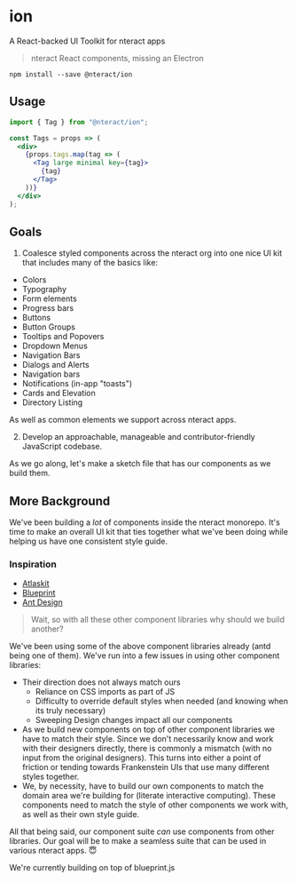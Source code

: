# ion

A React-backed UI Toolkit for nteract apps

> nteract React components, missing an Electron

```
npm install --save @nteract/ion
```

## Usage

```jsx
import { Tag } from "@nteract/ion";

const Tags = props => (
  <div>
    {props.tags.map(tag => (
      <Tag large minimal key={tag}>
        {tag}
      </Tag>
    ))}
  </div>
);
```

## Goals

1. Coalesce styled components across the nteract org into one nice UI kit that includes many of the basics like:

- Colors
- Typography
- Form elements
- Progress bars
- Buttons
- Button Groups
- Tooltips and Popovers
- Dropdown Menus
- Navigation Bars
- Dialogs and Alerts
- Navigation bars
- Notifications (in-app "toasts")
- Cards and Elevation
- Directory Listing

As well as common elements we support across nteract apps.

2. Develop an approachable, manageable and contributor-friendly JavaScript codebase.

As we go along, let's make a sketch file that has our components as we build them.

## More Background

We've been building a _lot_ of components inside the nteract monorepo. It's time to make an overall UI kit that ties together what we've been doing while helping us have one consistent style guide.

### Inspiration

- [Atlaskit](https://atlaskit.atlassian.com/)
- [Blueprint](http://blueprintjs.com/docs/)
- [Ant Design](https://ant.design/)

> Wait, so with all these other component libraries why should we build another?

We've been using some of the above component libraries already (antd being one of them). We've run into a few issues in using other component libraries:

- Their direction does not always match ours
  - Reliance on CSS imports as part of JS
  - Difficulty to override default styles when needed (and knowing when its truly necessary)
  - Sweeping Design changes impact all our components
- As we build new components on top of other component libraries we have to match their style. Since we don't necessarily know and work with their designers directly, there is commonly a mismatch (with no input from the original designers). This turns into either a point of friction or tending towards Frankenstein UIs that use many different styles together.
- We, by necessity, have to build our own components to match the domain area we're building for (literate interactive computing). These components need to match the style of other components we work with, as well as their own style guide.

All that being said, our component suite _can_ use components from other libraries. Our goal will be to make a seamless suite that can be used in various nteract apps. 😇

We're currently building on top of blueprint.js
